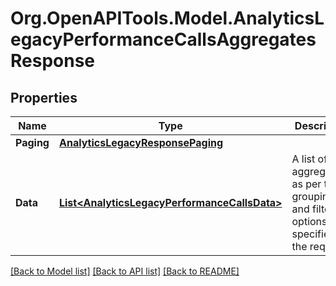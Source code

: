 
# Org.OpenAPITools.Model.AnalyticsLegacyPerformanceCallsAggregatesResponse

## Properties

Name | Type | Description | Notes
------------ | ------------- | ------------- | -------------
**Paging** | [**AnalyticsLegacyResponsePaging**](AnalyticsLegacyResponsePaging.md) |  | 
**Data** | [**List&lt;AnalyticsLegacyPerformanceCallsData&gt;**](AnalyticsLegacyPerformanceCallsData.md) | A list of call aggregations as per the grouping and filtering options specified in the request | [optional] 

[[Back to Model list]](../README.md#documentation-for-models)
[[Back to API list]](../README.md#documentation-for-api-endpoints)
[[Back to README]](../README.md)


